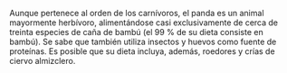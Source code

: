 Aunque pertenece al orden de los carnívoros, el panda es un animal mayormente herbívoro, alimentándose casi exclusivamente de cerca de treinta especies de caña de bambú (el 99 % de su dieta consiste en bambú). Se sabe que también utiliza insectos y huevos como fuente de proteínas. Es posible que su dieta incluya, además, roedores y crías de ciervo almizclero.